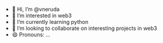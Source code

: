- 👋 Hi, I’m @vneruda
- 👀 I’m interested in web3
- 🌱 I’m currently learning python
- 💞️ I’m looking to collaborate on interesting projects in web3
- 😄 Pronouns: ...


<!---
vneruda/vneruda is a ✨ special ✨ repository because its `README.md` (this file) appears on your GitHub profile.
You can click the Preview link to take a look at your changes.
--->
